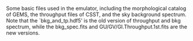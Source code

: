 Some basic files used in the emulator, including the morphological catalog of GEMS, the throughput files of CSST, and the sky background spectrum. 
Note that the `bkg_and_tp.hdf5' is the old version of throughput and bkg spectrum, while the bkg_spec.fits and GU/GV/GI.Throughput.1st.fits are the new versions. 
